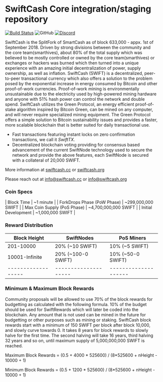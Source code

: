 SwiftCash Core integration/staging repository
=================================================
[![Build Status](https://travis-ci.org/swiftcashproject/swiftcash.svg?branch=master)](https://travis-ci.org/swiftcashproject/swiftcash) ![GitHub](https://img.shields.io/github/license/mashape/apistatus.svg) [![Discord](https://img.shields.io/discord/488436992032636929.svg)](https://discord.me/swiftcash)

SwiftCash is the SplitFork of SmartCash as of block 633,000 - appx. 1st of September 2018. Driven by strong divisions between the community and the core team(smarthives), about 80% of the total supply which was believed to be mostly controlled or owned by the core team(smarthives) or exchanges or hackers was burned which then turned into a unique experience with an amazing initial decentralization of power, supply ownership, as well as inflation. SwiftCash (SWIFT) is a decentralized, peer-to-peer transactional currency which also offers a solution to the problem posed by the exponential increase in energy consumed by Bitcoin and other proof-of-work currencies. Proof-of-work mining is environmentally unsustainable due to the electricity used by high-powered mining hardware and anyone with 51% hash power can control the network and double spend. SwiftCash utilizes the Green Protocol, an energy efficient proof-of-stake algorithm inspired by Bitcoin Green, can be mined on any computer, and will never require specialized mining equipment. The Green Protocol offers a simple solution to Bitcoin sustainability issues and provides a faster, more scalable blockchain that is better suited for daily transactional use.

- Fast transactions featuring instant locks on zero confirmation transactions, we call it _SwiftTX_.
- Decentralized blockchain voting providing for consensus based advancement of the current SwiftNode
  technology used to secure the network and provide the above features, each SwiftNode is secured
  with a collateral of 20,000 SWIFT.

More information at [swiftcash.cc](http://www.swiftcash.cc) or [swiftcash.org](http://www.swiftcash.org)

Please reach out at info@swiftcash.cc or info@swiftcash.org

### Coin Specs
| Block Time                  | ~1 minute             |
| ForkDrops Phase (PoW Phase) | ~299,000,000 SWIFT    |
| Max Coin Supply (PoS Phase) | ~4,700,000,000 SWIFT  |
| Initial Development         | ~1,000,000 SWIFT      |

### Reward Distribution

| **Block Height** | **SwiftNodes**     | **PoS Miners**     |
|------------------|--------------------|--------------------|
| 201-10000        | 20% (~10 SWIFT)     | 10% (~5 SWIFT)     | 
| 10001-Infinite   | 20% (~100-0 SWIFT) | 10% (~50-0 SWIFT)  |
|------------------|--------------------|--------------------|

### Minimum & Maximum Block Rewards

Community proposals will be allowed to use 70% of the block rewards for budgetting as calculated with the following formula. 10% of the budget should be used for SwiftRewards which will later be coded into the blockchain. Any amount that is not used can be mined in the future for budgetting or other purposes such as mining or staking. SwiftCash block rewards start with a minimum of 150 SWIFT per block after block 10,000, and slowly curve towards 0. It takes 8 years for block rewards to slowly halve for the first time. The second halving will take 16 years, third halving 32 years and so on, until maximum supply of 5,000,000,000 SWIFT is reached.

Maximum Block Rewards = (0.5 + 4000 * 525600) / (8*525600 + nHeight - 10000 + 1)

Minimum Block Rewards = (0.5 + 1200 * 525600) / (8*525600 + nHeight - 10000 + 1)
